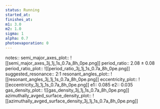 ```yaml
---
status: Running
started_at:
finishes_at:
m1: 3.0
m2: 1.0
sigma: 1
alpha: 0.7
photoevaporation: 0
---
```


notes::
semi_major_axes_plot:: ![[semi_major_axes_3j_1j_1s_0.7a_8h_0pe.png]]
period_ratio:: 2.08 ± 0.08
period_ratio_plot:: ![[period_ratio_3j_1j_1s_0.7a_8h_0pe.png]]
suggested_resonance:: 2:1
resonant_angles_plot:: ![[resonant_angles_3j_1j_1s_0.7a_8h_0pe.png]]
eccentricity_plot:: ![[eccentricity_3j_1j_1s_0.7a_8h_0pe.png]]
e1:: 0.085
e2:: 0.035
gas_density_plot:: ![[gas_density_3j_1j_1s_0.7a_8h_0pe.png]]
azimuthally_avged_surface_density_plot:: ![[azimuthally_avged_surface_density_3j_1j_1s_0.7a_8h_0pe.png]]

